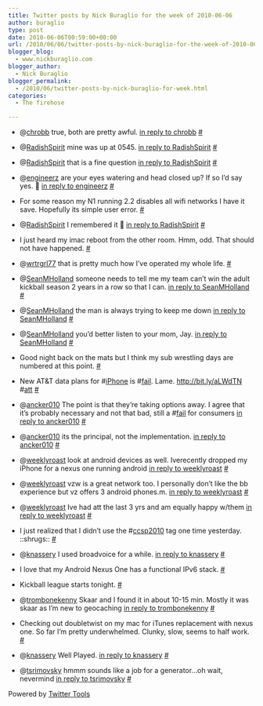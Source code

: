```yaml
---
title: Twitter posts by Nick Buraglio for the week of 2010-06-06
author: buraglio
type: post
date: 2010-06-06T00:59:00+00:00
url: /2010/06/06/twitter-posts-by-nick-buraglio-for-the-week-of-2010-06-06/
blogger_blog:
  - www.nickburaglio.com
blogger_author:
  - Nick Buraglio
blogger_permalink:
  - /2010/06/twitter-posts-by-nick-buraglio-for-week.html
categories:
  - The firehose

---
```

</p> 

  * @[chrobb][1] true, both are pretty awful. [in reply to chrobb][2] [#][3] 


  * @[RadishSpirit][4] mine was up at 0545. [in reply to RadishSpirit][5] [#][6] 


  * @[RadishSpirit][4] that is a fine question [in reply to RadishSpirit][7] [#][8] 


  * @[engineerz][9] are your eyes watering and head closed up? If so I&#8217;d say yes. 🙂 [in reply to engineerz][10] [#][11] 


  * For some reason my N1 running 2.2 disables all wifi networks I have it save. Hopefully its simple user error. [#][12] 


  * @[RadishSpirit][4] I remembered it 🙂 [in reply to RadishSpirit][13] [#][14] 


  * I just heard my imac reboot from the other room. Hmm, odd. That should not have happened. [#][15] 


  * @[wrtrgrl77][16] that is pretty much how I&#8217;ve operated my whole life. [#][17] 


  * @[SeanMHolland][18] someone needs to tell me my team can&#8217;t win the adult kickball season 2 years in a row so that I can. [in reply to SeanMHolland][19] [#][20] 


  * @[SeanMHolland][18] the man is always trying to keep me down [in reply to SeanMHolland][19] [#][21] 


  * @[SeanMHolland][18] you&#8217;d better listen to your mom, Jay. [in reply to SeanMHolland][22] [#][23] 


  * Good night back on the mats but I think my sub wrestling days are numbered at this point. [#][24] 


  * New AT&T data plans for #[iPhone][25] is #[fail][26]. Lame. <a href="http://bit.ly/aLWdTN" rel="nofollow">http://bit.ly/aLWdTN</a> #[att][27] [#][28] 


  * @[ancker010][29] The point is that they&#8217;re taking options away. I agree that it&#8217;s probably necessary and not that bad, still a #[fail][26] for consumers [in reply to ancker010][30] [#][31] 


  * @[ancker010][29] its the principal, not the implementation. [in reply to ancker010][32] [#][33] 


  * @[weeklyroast][34] look at android devices as well. Iverecently dropped my iPhone for a nexus one running android [in reply to weeklyroast][35] [#][36] 


  * @[weeklyroast][34] vzw is a great network too. I personally don&#8217;t like the bb experience but vz offers 3 android phones.m. [in reply to weeklyroast][35] [#][37] 


  * @[weeklyroast][34] Ive had att the last 3 yrs and am equally happy w/them [in reply to weeklyroast][35] [#][38] 


  * I just realized that I didn&#8217;t use the #[ccsp2010][39] tag one time yesterday. ::shrugs:: [#][40] 


  * @[knassery][41] I used broadvoice for a while. [in reply to knassery][42] [#][43] 


  * I love that my Android Nexus One has a functional IPv6 stack. [#][44] 


  * Kickball league starts tonight. [#][45] 


  * @[trombonekenny][46] Skaar and I found it in about 10-15 min. Mostly it was skaar as I&#8217;m new to geocaching [in reply to trombonekenny][47] [#][48] 


  * Checking out doubletwist on my mac for iTunes replacement with nexus one. So far I&#8217;m pretty underwhelmed. Clunky, slow, seems to half work. [#][49] 


  * @[knassery][41] Well Played. [in reply to knassery][50] [#][51] 


  * @[tsrimovsky][52] hmmm sounds like a job for a generator&#8230;oh wait, nevermind [in reply to tsrimovsky][53] [#][54] 
</ul> 



Powered by [Twitter Tools][55]

 [1]: http://twitter.com/chrobb
 [2]: http://twitter.com/chrobb/statuses/15038485931
 [3]: http://twitter.com/buraglio/statuses/15045488532
 [4]: http://twitter.com/RadishSpirit
 [5]: http://twitter.com/RadishSpirit/statuses/15036266530
 [6]: http://twitter.com/buraglio/statuses/15045584478
 [7]: http://twitter.com/RadishSpirit/statuses/15048158399
 [8]: http://twitter.com/buraglio/statuses/15051433334
 [9]: http://twitter.com/engineerz
 [10]: http://twitter.com/engineerz/statuses/15051347020
 [11]: http://twitter.com/buraglio/statuses/15057400006
 [12]: http://twitter.com/buraglio/statuses/15065657810
 [13]: http://twitter.com/RadishSpirit/statuses/15064278237
 [14]: http://twitter.com/buraglio/statuses/15065689362
 [15]: http://twitter.com/buraglio/statuses/15106620618
 [16]: http://twitter.com/wrtrgrl77
 [17]: http://twitter.com/buraglio/statuses/15127767080
 [18]: http://twitter.com/SeanMHolland
 [19]: http://twitter.com/SeanMHolland/statuses/15128155161
 [20]: http://twitter.com/buraglio/statuses/15129277378
 [21]: http://twitter.com/buraglio/statuses/15129310338
 [22]: http://twitter.com/SeanMHolland/statuses/15184601809
 [23]: http://twitter.com/buraglio/statuses/15187264842
 [24]: http://twitter.com/buraglio/statuses/15221017473
 [25]: http://search.twitter.com/search?q=%23iPhone
 [26]: http://search.twitter.com/search?q=%23fail
 [27]: http://search.twitter.com/search?q=%23att
 [28]: http://twitter.com/buraglio/statuses/15256934777
 [29]: http://twitter.com/ancker010
 [30]: http://twitter.com/ancker010/statuses/15258188839
 [31]: http://twitter.com/buraglio/statuses/15258575386
 [32]: http://twitter.com/ancker010/statuses/15258766019
 [33]: http://twitter.com/buraglio/statuses/15259728578
 [34]: http://twitter.com/weeklyroast
 [35]: http://twitter.com/weeklyroast/statuses/15274906817
 [36]: http://twitter.com/buraglio/statuses/15275645596
 [37]: http://twitter.com/buraglio/statuses/15282284325
 [38]: http://twitter.com/buraglio/statuses/15282306018
 [39]: http://search.twitter.com/search?q=%23ccsp2010
 [40]: http://twitter.com/buraglio/statuses/15321353117
 [41]: http://twitter.com/knassery
 [42]: http://twitter.com/knassery/statuses/15396889722
 [43]: http://twitter.com/buraglio/statuses/15411887789
 [44]: http://twitter.com/buraglio/statuses/15415354002
 [45]: http://twitter.com/buraglio/statuses/15447207761
 [46]: http://twitter.com/trombonekenny
 [47]: http://twitter.com/trombonekenny/statuses/15452105197
 [48]: http://twitter.com/buraglio/statuses/15452252157
 [49]: http://twitter.com/buraglio/statuses/15497637370
 [50]: http://twitter.com/knassery/statuses/15504897877
 [51]: http://twitter.com/buraglio/statuses/15507322114
 [52]: http://twitter.com/tsrimovsky
 [53]: http://twitter.com/tsrimovsky/statuses/15531836037
 [54]: http://twitter.com/buraglio/statuses/15532750904
 [55]: http://alexking.org/projects/wordpress